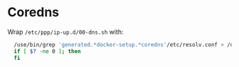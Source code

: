 # Coredns

Wrap `/etc/ppp/ip-up.d/00-dns.sh` with:

```bash
  /use/bin/grep 'generated.*docker-setup.*coredns'/etc/resolv.conf > /dev/null 2>&1
  if [ $? -ne 0 ]; then
  fi
```

